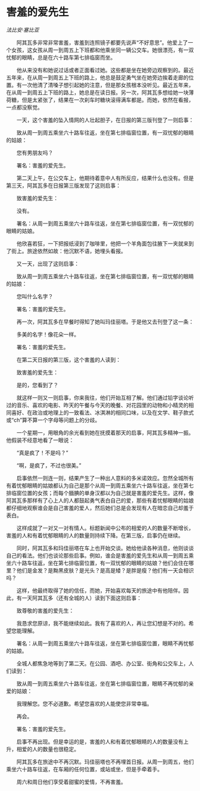 # 害羞的爱先生

*法比安·塞比亚*

　　阿其瓦多非常非常害羞，害羞到连照镜子都要先说声“不好意思”。他爱上了一个女孩，这女孩从周一到周五上下班都和他乘坐同一辆公交车。她很漂亮，有一双忧郁的眼睛，总是在六十路车第七排临窗而坐。

　　他从来没有和她说过话或者正面看过她。这些都是坐在她旁边观察到的。最近五年来，在从周一到周五上下班的路上，他总是鼓足勇气坐在她旁边挨着走廊的位置。有一次他清了清嗓子想引起她的注意，但是那女孩根本没听见。最近五年来，在从周一到周五上下班的路上，她总是在读日报。另一次，阿其瓦多想给她一块薄荷糖，但是太紧张了，结果在一次刹车时糖块滚得满车都是。而她，依然在看报，一点都没察觉。

　　一天，这个害羞的坠入情网的人壮起胆子，在日报的第三版刊登了一则启事：

　　致从周一到周五乘坐六十路车往返，坐在第七排临窗位置，有一双忧郁的眼睛的姑娘：

　　您有男朋友吗？

　　署名：害羞的爱先生。

　　第二天上午，在公交车上，他期待着意中人有所反应，结果什么也没有。但是第三天，阿其瓦多在日报第三版发现了这则启事：

　　致害羞的爱先生：

　　没有。

　　署名：从周一到周五乘坐六十路车往返，坐在第七排临窗位置，有一双忧郁的眼睛的姑娘。

　　他欣喜若狂，一下把报纸浸到了咖啡里，他把一个羊角面包往腋下一夹就来到了街上。旅途依然如故：他沉默不语，她埋头看报。

　　又一天，出现了这则启事：

　　致从周一到周五乘坐六十路车往返，坐在第七排临窗位置，有一双忧郁的眼睛的姑娘：

　　您叫什么名字？

　　署名：害羞的爱先生。

　　再一次，阿其瓦多在早餐时得知了她叫玛佳丽塔。于是他又去刊登了这一条：

　　多美的名字！像花朵一样。

　　署名：害羞的爱先生。

　　在第二天日报的第三版，这个害羞的人读到：

　　致害羞的爱先生：

　　是的，您看到了？

　　就这样一则又一则启事，你来我往，他们开始互相了解。他们通过铅字谈论听过的音乐、喜欢的电影、昨天的午餐与今天的晚餐、对花园里的动物和小精灵的相同喜好、在政治或地理上的一致看法、冰淇淋的相同口味，以及在文学、鞋子款式或“ch”算不算一个字母等问题上的分歧。

　　一个星期一，用眼角的余光看到她在抚摸着那天的启事，阿其瓦多精神一振。他假装不经意地看了一眼说：

　　“真是疯了！不是吗？”

　　“啊，是疯了，不过也很美。”

　　启事依然一则连一则，结果产生了一种出人意料的多米诺效应。忽然全城所有有着忧郁眼睛的姑娘都认为自己是那个从周一到周五乘坐六十路车往返，坐在第七排临窗位置的女孩；而每个腼腆的单身汉都以为自己就是害羞的爱先生。这样，像阿其瓦多那样有了心上人的人都鼓起勇气表白自己的爱，那些有着忧郁眼睛的姑娘都仔细地观察谁会是自己害羞的爱人，然后她们总是会发现有人在暗恋自己却羞于表白。

　　这样成就了一对又一对有情人。标题新闻中公布的相爱的人的数量不断增长，害羞的人和有着忧郁眼睛的人的数量则持续下降。在第三版，启事仍在继续。

　　同时，阿其瓦多和玛佳丽塔在车上也开始交谈。她给他读各种消息，他则谈谈自己的看法。他们也谈论那些启事。例如，谁会是害羞的爱先生和从周一到周五乘坐六十路车往返，坐在第七排临窗位置，有一双忧郁的眼睛的姑娘？他们会住在哪里？他们是金发？是黝黑皮肤？是光头？是高是矮？是胖是瘦？他们有一天会相识吗？

　　这样，他最终取得了她的信任，而她，开始喜欢每天的旅途中有他陪伴。因此，有一天阿其瓦多（还有全城的人）读到下面这则启事：

　　致尊敬的害羞的爱先生：

　　我恳求您原谅，我不能继续如此。我有了喜欢的人，再让您幻想是不对的。希望您能理解。

　　署名：从周一到周五乘坐六十路车往返，坐在第七排临窗位置，眼睛不再忧郁的姑娘。

　　全城人都焦急地等到了第二天。在公园、酒吧、办公室、街角和公交车上，人们读到：

　　致从周一到周五乘坐六十路车往返，坐在第七排临窗位置，眼睛不再忧郁的亲爱的姑娘：

　　我理解您。您不必道歉。希望您喜欢的人能使您非常幸福。

　　再会。

　　署名：害羞的爱先生。

　　启事不再出现。但是幸运的是，害羞的人和有着忧郁眼睛的人的数量没有上升，相爱的人的数量也很稳定。

　　阿其瓦多在旅途中不再沉默。玛佳丽塔也不再埋首日报。从周一到周五，他们乘坐六十路车往返，在车厢的任何位置，或站或坐，但是手牵着手。

　　周六和周日他们享受着甜蜜的爱情，不再害羞。